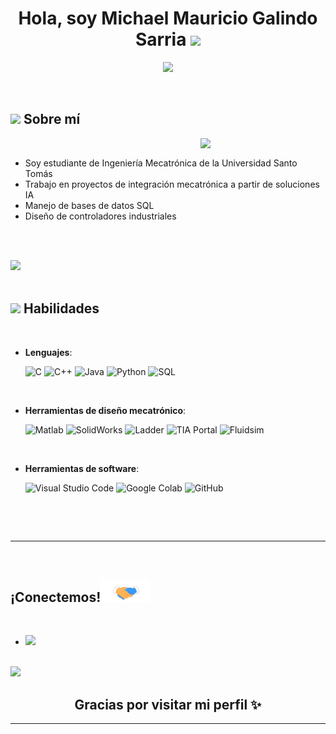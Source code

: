 <h1 align="center"><b>Hola, soy Michael Mauricio Galindo Sarria </b><img src="https://media.giphy.com/media/hvRJCLFzcasrR4ia7z/giphy.gif" width="35"></h1>

<p align="center">
  <a href="https://github.com/DenverCoder1/readme-typing-svg"><img src="https://readme-typing-svg.herokuapp.com?font=Time+New+Roman&color=cyan&size=25&center=true&vCenter=true&width=600&height=100&lines=Ingeniero+mecatronico+soluciones+IA;Ingeniero+de+base+de+datos;Integración+mecatrónica"></a>
</p>

<br>

## <picture><img src="https://cdn-icons-png.flaticon.com/512/17156/17156968.png" width="50px"></picture> **Sobre mí**


<picture>
  <img align="right" src="https://www.istec.org/blog-miembros/wp-content/uploads/sites/9/2020/09/universidad-santo-tomas.jpg" width="200px" /> </picture>

<br>

- Soy estudiante de Ingeniería Mecatrónica de la Universidad Santo Tomás  
- Trabajo en proyectos de integración mecatrónica a partir de soluciones IA  
- Manejo de bases de datos SQL  
- Diseño de controladores industriales  

<br><br>

<img src="https://user-images.githubusercontent.com/73097560/115834477-dbab4500-a447-11eb-908a-139a6edaec5c.gif"><br><br>

## <img src="https://media2.giphy.com/media/QssGEmpkyEOhBCb7e1/giphy.gif?cid=ecf05e47a0n3gi1bfqntqmob8g9aid1oyj2wr3ds3mg700bl&rid=giphy.gif" width ="25"><b> Habilidades</b>
<br>

<p align="center">

- **Lenguajes**:

  ![C](https://img.shields.io/badge/C%20-%232370ED.svg?style=for-the-badge&logo=c&logoColor=white)
  ![C++](https://img.shields.io/badge/C++%20-%2300599C.svg?style=for-the-badge&logo=c%2B%2B&logoColor=white)
  ![Java](https://img.shields.io/badge/Java-%23ED8B00?style=for-the-badge&logo=java&logoColor=white)
  ![Python](https://img.shields.io/badge/Python%20-%2314354C.svg?style=for-the-badge&logo=python&logoColor=white)
  ![SQL](https://img.shields.io/badge/SQL-%2300f.svg?style=for-the-badge&logo=mysql&logoColor=white)

<br>

- **Herramientas de diseño mecatrónico**:

  ![Matlab](https://img.shields.io/badge/Matlab-%23FF7F50.svg?style=for-the-badge&logo=mathworks&logoColor=white)
  ![SolidWorks](https://img.shields.io/badge/SolidWorks-%23FF0000.svg?style=for-the-badge&logo=solidworks&logoColor=white)
  ![Ladder](https://img.shields.io/badge/Ladder%20Logic-%23F7DF1E.svg?style=for-the-badge&logo=plc&logoColor=black)
  ![TIA Portal](https://img.shields.io/badge/TIA%20Portal-%2300599C.svg?style=for-the-badge&logo=siemens&logoColor=white)
  ![Fluidsim](https://img.shields.io/badge/Fluidsim-%2339A9DB.svg?style=for-the-badge&logo=hydraulics&logoColor=white)

<br>

- **Herramientas de software**:
  
  ![Visual Studio Code](https://img.shields.io/badge/Visual%20Studio%20Code-0078d7.svg?style=for-the-badge&logo=visual-studio-code&logoColor=white)
  ![Google Colab](https://img.shields.io/badge/Google%20Colab-F9AB00?style=for-the-badge&logo=googlecolab&logoColor=white)
  ![GitHub](https://img.shields.io/badge/github-%23121011.svg?style=for-the-badge&logo=github&logoColor=white)

<br>
</p>


<br>

-----

<br>

## <b>¡Conectemos!</b><img src="https://github.com/0xAbdulKhalid/0xAbdulKhalid/raw/main/assets/mdImages/handshake.gif" width ="80">
<br>

<div align='left'>

<ul>

<li>
<a href="mailto:maicoolgalindo@gmail.com" target="_blank">
<img src="https://img.shields.io/badge/gmail:-maicoolgalindo@gmail.com-%23EA4335.svg?style=for-the-badge&logo=gmail&logoColor=white" />
</a>
</li>
	
</ul>
</div>

<br>

<img src="https://user-images.githubusercontent.com/73097560/115834477-dbab4500-a447-11eb-908a-139a6edaec5c.gif">

<div align='center'>

## <b>Gracias por visitar mi perfil ✨</b>

</div>

---
